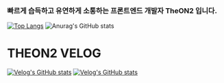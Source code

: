 ### 빠르게 습득하고 유연하게 소통하는 프론트엔드 개발자 TheON2 입니다.

[![Top Langs](https://github-readme-stats.vercel.app/api/top-langs/?username=TheON2&layout=donut&hide=python)](https://github.com/TheON2/github-readme-stats)
![Anurag's GitHub stats](https://github-readme-stats.vercel.app/api?username=TheON2&show_icons=true&theme=Gradient)
# THEON2 VELOG
[![Velog's GitHub stats](https://velog-readme-stats.vercel.app/api?name=theon2&tag=TIL)](https://velog.io/@theon2?tag=TIL)
[![Velog's GitHub stats](https://velog-readme-stats.vercel.app/api?name=theon2&tag=프로젝트)](https://velog.io/@theon2?tag=프로젝트)
